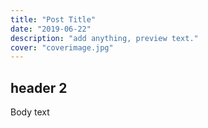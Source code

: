 ```yaml
---
title: "Post Title"
date: "2019-06-22"
description: "add anything, preview text."
cover: "coverimage.jpg"
---
```

## header 2
Body text
